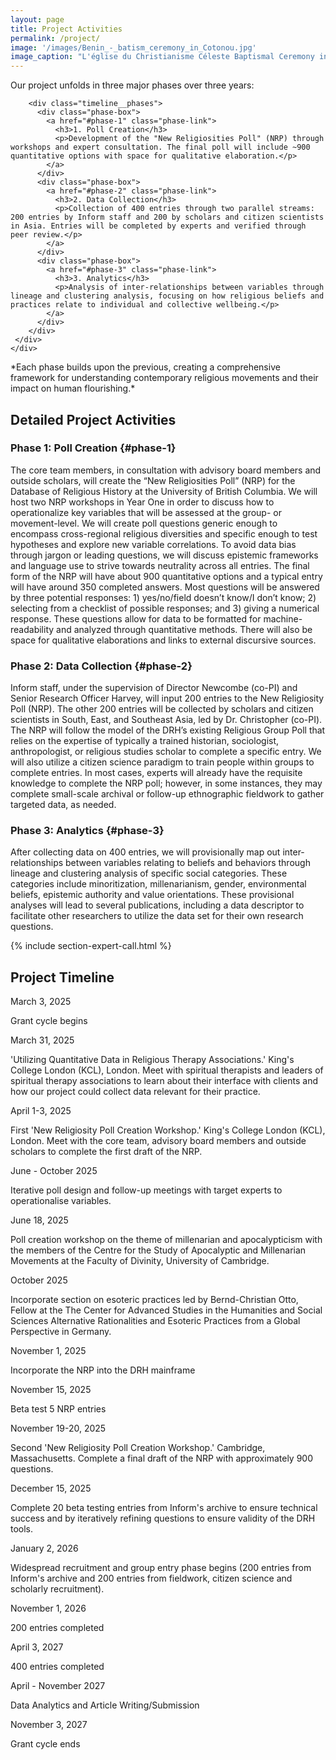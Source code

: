 ```yaml
---
layout: page
title: Project Activities
permalink: /project/
image: '/images/Benin_-_batism_ceremony_in_Cotonou.jpg'
image_caption: "L'église du Christianisme Céleste Baptismal Ceremony in Benin,200. © Ferdinand Reus, CC BY-SA 2.0."
---
```


<section class="section project-timeline animate">
  <div class="container">
    <div class="row">
      <div class="col col-12">
        <div class="section__info">
          <p class="intro-text">Our project unfolds in three major phases over three years:</p>
        </div>

        <div class="timeline__phases">
          <div class="phase-box">
            <a href="#phase-1" class="phase-link">
              <h3>1. Poll Creation</h3>
              <p>Development of the "New Religiosities Poll" (NRP) through workshops and expert consultation. The final poll will include ~900 quantitative options with space for qualitative elaboration.</p>
            </a>
          </div>
          <div class="phase-box">
            <a href="#phase-2" class="phase-link">
              <h3>2. Data Collection</h3>
              <p>Collection of 400 entries through two parallel streams: 200 entries by Inform staff and 200 by scholars and citizen scientists in Asia. Entries will be completed by experts and verified through peer review.</p>
            </a>
          </div>
          <div class="phase-box">
            <a href="#phase-3" class="phase-link">
              <h3>3. Analytics</h3>
              <p>Analysis of inter-relationships between variables through lineage and clustering analysis, focusing on how religious beliefs and practices relate to individual and collective wellbeing.</p>
            </a>
          </div>
        </div>
     </div>
    </div>
  </div>
</section>
*Each phase builds upon the previous, creating a comprehensive framework for understanding contemporary religious movements and their impact on human flourishing.*

## Detailed Project Activities

### Phase 1: Poll Creation {#phase-1}
The core team members, in consultation with advisory board members and outside scholars, will create the “New Religiosities Poll” (NRP) for the Database of Religious History at the University of British Columbia. We will host two NRP workshops in Year One in order to discuss how to operationalize key variables that will be assessed at the group- or movement-level. We will create poll questions generic enough to encompass cross-regional religious diversities and specific enough to test hypotheses and explore new variable correlations. To avoid data bias through jargon or leading questions, we will discuss epistemic frameworks and language use to strive towards neutrality across all entries. The final form of the NRP will have about 900 quantitative options and a typical entry will have around 350 completed answers. Most questions will be answered by three potential responses: 1) yes/no/field doesn’t know/I don’t know; 2) selecting from a checklist of possible responses; and 3) giving a numerical response. These questions allow for data to be formatted for machine-readability and analyzed through quantitative methods. There will also be space for qualitative elaborations and links to external discursive sources. 

### Phase 2: Data Collection {#phase-2}
Inform staff, under the supervision of Director Newcombe (co-PI) and Senior Research Officer Harvey, will input 200 entries to the New Religiosity Poll (NRP). The other 200 entries will be collected by scholars and citizen scientists in South, East, and Southeast Asia, led by Dr. Christopher (co-PI). The NRP will follow the model of the DRH’s existing Religious Group Poll that relies on the expertise of typically a trained historian, sociologist, anthropologist, or religious studies scholar to complete a specific entry. We will also utilize a citizen science paradigm to train people within groups to complete entries. In most cases, experts will already have the requisite knowledge to complete the NRP poll; however, in some instances, they may complete small-scale archival or follow-up ethnographic fieldwork to gather targeted data, as needed. 

### Phase 3: Analytics {#phase-3}
After collecting data on 400 entries, we will provisionally map out inter-relationships between variables relating to beliefs and behaviors through lineage and clustering analysis of specific social categories. These categories include minoritization, millenarianism, gender, environmental beliefs, epistemic authority and value orientations. These provisional analyses will lead to several publications, including a data descriptor to facilitate other researchers to utilize the data set for their own research questions. 

{% include section-expert-call.html %}

## Project Timeline

<div class="timeline">
  <div class="timeline-item">
    <div class="timeline-content">
      <div class="timeline-date">March 3, 2025</div>
      <p class="timeline-text">Grant cycle begins</p>
    </div>
  </div>

  <div class="timeline-item">
    <div class="timeline-content">
      <div class="timeline-date">March 31, 2025</div>
      <p class="timeline-text">'Utilizing Quantitative Data in Religious Therapy Associations.' King's College London (KCL), London. Meet with spiritual therapists and leaders of spiritual therapy associations to learn about their interface with clients and how our project could collect data relevant for their practice.</p>
    </div>
  </div>

  <div class="timeline-item">
    <div class="timeline-content">
      <div class="timeline-date">April 1-3, 2025</div>
      <p class="timeline-text">First 'New Religiosity Poll Creation Workshop.' King's College London (KCL), London. Meet with the core team, advisory board members and outside scholars to complete the first draft of the NRP.</p>
    </div>
  </div>

  <div class="timeline-item">
    <div class="timeline-content">
      <div class="timeline-date">June - October 2025</div>
      <p class="timeline-text">Iterative poll design and follow-up meetings with target experts to operationalise variables.</p>
    </div>
  </div>

  <div class="timeline-item">
    <div class="timeline-content">
      <div class="timeline-date">June 18, 2025</div>
      <p class="timeline-text">Poll creation workshop on the theme of millenarian and apocalypticism with the members of the Centre for the Study of Apocalyptic and Millenarian Movements at the Faculty of Divinity, University of Cambridge.</p>
    </div>
  </div>

  <div class="timeline-item">
    <div class="timeline-content">
      <div class="timeline-date">October 2025</div>
      <p class="timeline-text">Incorporate section on esoteric practices led by Bernd-Christian Otto, Fellow at the The Center for Advanced Studies in the Humanities and Social Sciences Alternative Rationalities and Esoteric Practices from a Global Perspective in Germany.</p>
    </div>
  </div>

  <div class="timeline-item">
    <div class="timeline-content">
      <div class="timeline-date">November 1, 2025</div>
      <p class="timeline-text">Incorporate the NRP into the DRH mainframe</p>
    </div>
  </div>

  <div class="timeline-item">
    <div class="timeline-content">
      <div class="timeline-date">November 15, 2025</div>
      <p class="timeline-text">Beta test 5 NRP entries</p>
    </div>
  </div>

  <div class="timeline-item">
    <div class="timeline-content">
      <div class="timeline-date">November 19-20, 2025</div>
      <p class="timeline-text">Second 'New Religiosity Poll Creation Workshop.' Cambridge, Massachusetts. Complete a final draft of the NRP with approximately 900 questions.</p>
    </div>
  </div>

  <div class="timeline-item">
    <div class="timeline-content">
      <div class="timeline-date">December 15, 2025</div>
      <p class="timeline-text">Complete 20 beta testing entries from Inform's archive to ensure technical success and by iteratively refining questions to ensure validity of the DRH tools.</p>
    </div>
  </div>

  <div class="timeline-item">
    <div class="timeline-content">
      <div class="timeline-date">January 2, 2026</div>
      <p class="timeline-text">Widespread recruitment and group entry phase begins (200 entries from Inform's archive and 200 entries from fieldwork, citizen science and scholarly recruitment).</p>
    </div>
  </div>

  <div class="timeline-item">
    <div class="timeline-content">
      <div class="timeline-date">November 1, 2026</div>
      <p class="timeline-text">200 entries completed</p>
    </div>
  </div>

  <div class="timeline-item">
    <div class="timeline-content">
      <div class="timeline-date">April 3, 2027</div>
      <p class="timeline-text">400 entries completed</p>
    </div>
  </div>

  <div class="timeline-item">
    <div class="timeline-content">
      <div class="timeline-date">April - November 2027</div>
      <p class="timeline-text">Data Analytics and Article Writing/Submission</p>
    </div>
  </div>

  <div class="timeline-item">
    <div class="timeline-content">
      <div class="timeline-date">November 3, 2027</div>
      <p class="timeline-text">Grant cycle ends</p>
    </div>
  </div>
</div>